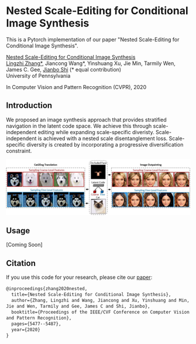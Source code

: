 # Nested Scale-Editing for Conditional Image Synthesis
This is a Pytorch implementation of our paper "Nested Scale-Editing for Conditional Image Synthesis". 

[Nested Scale-Editing for Conditional Image Synthesis](https://arxiv.org/pdf/2006.02038.pdf) <br />
[Lingzhi Zhang*](https://owenzlz.github.io/), Jiancong Wang*, Yinshuang Xu, Jie Min, Tarmily Wen, James C. Gee, [Jianbo Shi](https://www.cis.upenn.edu/~jshi/) (* equal contribution) <br />
University of Pennsylvania

In Computer Vision and Pattern Recognition (CVPR), 2020

## Introduction

We proposed an image synthesis approach that provides stratified navigation in the latent code space. We achieve this through scale-independent editing while expanding scale-specific diveristy. Scale-independent is achieved with a nested scale disentanglement loss. Scale-specific diversity is created by incorporating a progressive diversification constraint.

<img src='demo_imgs/demo.JPG' align="middle" width=800>
    
## Usage

[Coming Soon]

## Citation
If you use this code for your research, please cite our [paper](http://openaccess.thecvf.com/content_CVPR_2020/papers/Zhang_Nested_Scale-Editing_for_Conditional_Image_Synthesis_CVPR_2020_paper.pdf):

```
@inproceedings{zhang2020nested,
  title={Nested Scale-Editing for Conditional Image Synthesis},
  author={Zhang, Lingzhi and Wang, Jiancong and Xu, Yinshuang and Min, Jie and Wen, Tarmily and Gee, James C and Shi, Jianbo},
  booktitle={Proceedings of the IEEE/CVF Conference on Computer Vision and Pattern Recognition},
  pages={5477--5487},
  year={2020}
}
```
